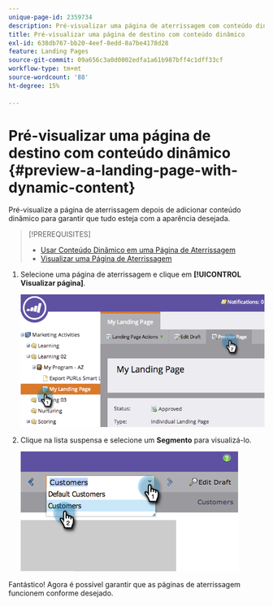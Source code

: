 ```yaml
---
unique-page-id: 2359734
description: Pré-visualizar uma página de aterrissagem com conteúdo dinâmico - Documentação do Marketo - Documentação do produto
title: Pré-visualizar uma página de destino com conteúdo dinâmico
exl-id: 638db767-bb20-4eef-8edd-8a7be4178d28
feature: Landing Pages
source-git-commit: 09a656c3a0d0002edfa1a61b987bff4c1dff33cf
workflow-type: tm+mt
source-wordcount: '88'
ht-degree: 15%

---
```


# Pré-visualizar uma página de destino com conteúdo dinâmico {#preview-a-landing-page-with-dynamic-content}

Pré-visualize a página de aterrissagem depois de adicionar conteúdo dinâmico para garantir que tudo esteja com a aparência desejada.

>[!PREREQUISITES]
>
>* [Usar Conteúdo Dinâmico em uma Página de Aterrissagem](/help/marketo/product-docs/demand-generation/landing-pages/personalizing-landing-pages/use-dynamic-content-in-a-landing-page.md)
>* [Visualizar uma Página de Aterrissagem](/help/marketo/product-docs/demand-generation/landing-pages/landing-page-actions/preview-a-landing-page.md)

1. Selecione uma página de aterrissagem e clique em **[!UICONTROL Visualizar página]**.

   ![](assets/image2014-9-17-16-3a9-3a55.png)

1. Clique na lista suspensa e selecione um **Segmento** para visualizá-lo.

   ![](assets/image2014-9-25-15-3a34-3a40.png)

Fantástico! Agora é possível garantir que as páginas de aterrissagem funcionem conforme desejado.
